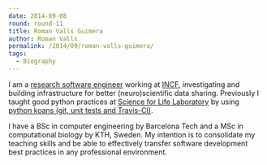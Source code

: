 ```yaml
---
date: 2014-09-08
round: round-11
title: Roman Valls Guimera
author: Roman Valls
permalink: /2014/09/roman-valls-guimera/
tags:
  - Biography
---
```

I am a [research software engineer][1] working at [INCF][2], investigating and building infrastructure for better (neuro)scientific data sharing. Previously I taught good python practices at [Science for Life Laboratory][3] by using [python koans (git, unit tests and Travis-CI)][4].

I have a BSc in computer engineering by Barcelona Tech and a MSc in computational biology by KTH, Sweden. My intention is to consolidate my teaching skills and be able to effectively transfer software development best practices in any professional environment.

 [1]: http://www.rse.ac.uk/who.html
 [2]: http://incf.org "International Neuroinformatics Coordinating Facility"
 [3]: http://www.scilifelab.se/
 [4]: http://blogs.nopcode.org/brainstorm/2013/03/04/automated-python-education-via-unit-testing-and-travis-ci/
